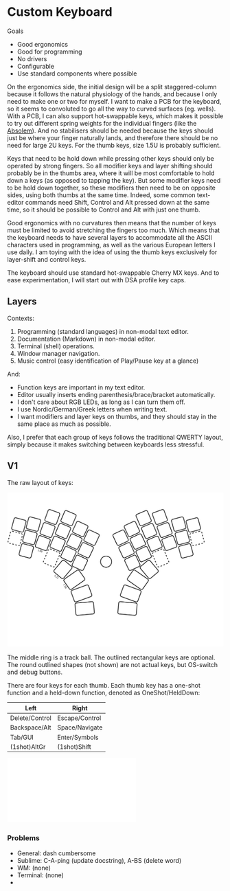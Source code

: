 # Custom Keyboard

Goals
- Good ergonomics
- Good for programming
- No drivers
- Configurable
- Use standard components where possible

On the ergonomics side, the initial design will be a split staggered-column because it follows the natural physiology of the hands, and because I only need to make one or two for myself.  I want to make a PCB for the keyboard, so it seems to convoluted to go all the way to curved surfaces (eg. wells).  With a PCB, I can also support hot-swappable keys, which makes it possible to try out different spring weights for the individual fingers (like the [Absolem](https://zealot.hu/absolem/)).  And no stabilisers should be needed because the keys should just be where your finger naturally lands, and therefore there should be no need for large 2U keys.  For the thumb keys, size 1.5U is probably sufficient.

Keys that need to be hold down while pressing other keys should only be operated by strong fingers. So all modifier keys and layer shifting should probably be in the thumbs area, where it will be most comfortable to hold down a keys (as opposed to tapping the key).  But some modifier keys need to be hold down together, so these modifiers then need to be on opposite sides, using both thumbs at the same time.  Indeed, some common text-editor commands need Shift, Control and Alt pressed down at the same time, so it should be possible to Control and Alt with just one thumb.  

Good ergonomics with no curvatures then means that the number of keys must be limited to avoid stretching the fingers too much.  Which means that the keyboard needs to have several layers to accommodate all the ASCII characters used in programming, as well as the various European letters I use daily.  I am toying with the idea of using the thumb keys exclusively for layer-shift and control keys.

The keyboard should use standard hot-swappable Cherry MX keys.  And to ease experimentation, I will start out with DSA profile key caps.

## Layers

Contexts:

  1.  Programming (standard languages) in non-modal text editor.
  1.  Documentation (Markdown) in non-modal editor.
  1.  Terminal (shell) operations.
  1.  Window manager navigation.
  1.  Music control (easy identification of Play/Pause key at a glance)

And:

- Function keys are important in my text editor.
- Editor usually inserts ending parenthesis/brace/bracket automatically.
- I don't care about RGB LEDs, as long as I can turn them off.
- I use Nordic/German/Greek letters when writing text.
- I want modifiers and layer keys on thumbs, and they should stay in the same place as much as possible.

Also, I prefer that each group of keys follows the traditional QWERTY layout, simply because it makes switching between keyboards less stressful.

## V1

The raw layout of keys:

![V1 Layout](v1/minion.svg)

The middle ring is a track ball.  The outlined rectangular keys are optional.  The round outlined shapes (not shown) are not actual keys, but OS-switch and debug buttons.

There are four keys for each thumb.  Each thumb key has a one-shot function and a held-down function, denoted as OneShot/HeldDown:

| Left           | Right |
| ----           | ----- |
| Delete/Control | Escape/Control |
| Backspace/Alt  | Space/Navigate |
| Tab/GUI        | Enter/Symbols |
| (1shot)AltGr   | (1shot)Shift |

![V1 keymap](v1/minion.pdf)

### Problems

- General: dash cumbersome
- Sublime: C-A-ping (update docstring), A-BS (delete word)
- WM: (none)
- Terminal: (none)
- 